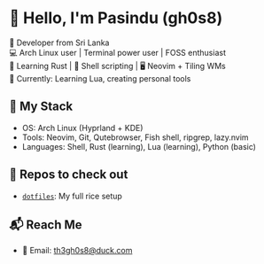 # 👋 Hello, I'm Pasindu (gh0s8)

🧠 Developer from Sri Lanka  
💻 Arch Linux user | Terminal power user | FOSS enthusiast  
🦀 Learning Rust | 🐚 Shell scripting | 🖥️ Neovim + Tiling WMs  
🌱 Currently: Learning Lua, creating personal tools

## 🔧 My Stack
- OS: Arch Linux (Hyprland + KDE)
- Tools: Neovim, Git, Qutebrowser, Fish shell, ripgrep, lazy.nvim
- Languages: Shell, Rust (learning), Lua (learning), Python (basic)

## 📁 Repos to check out
- [`dotfiles`](https://github.com/th3gh0s8/.dotfiles): My full rice setup
<!-- - [`scripts`](https://github.com/th3gh0s8/scripts): Useful terminal tools
- `... add more as you build` -->

## 📬 Reach Me
- 📧 Email: th3gh0s8@duck.com 
<!-- - 🌐 Blog/Portfolio: *(optional, I can help you build this)* -->
